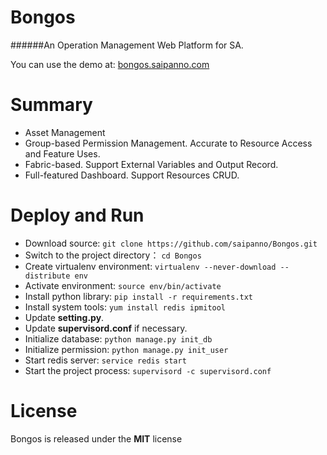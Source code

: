 Bongos
===
######An Operation Management Web Platform for SA.



You can use the demo at: [bongos.saipanno.com](http://bongos.saipanno.com)



# Summary

* Asset Management
* Group-based Permission Management. Accurate to Resource Access and Feature Uses.
* Fabric-based. Support External Variables and Output Record.
* Full-featured Dashboard. Support Resources CRUD.



# Deploy and Run

* Download source: `git clone https://github.com/saipanno/Bongos.git`
* Switch to the project directory： `cd Bongos`
* Create virtualenv environment: `virtualenv --never-download --distribute env`
* Activate environment: `source env/bin/activate`
* Install python library: `pip install -r requirements.txt`
* Install system tools: `yum install redis ipmitool`
* Update **setting.py**.
* Update **supervisord.conf** if necessary.
* Initialize database: `python manage.py init_db`
* Initialize permission: `python manage.py init_user`
* Start redis server: `service redis start`
* Start the project process: `supervisord -c supervisord.conf`



# License

Bongos is released under the **MIT** license
